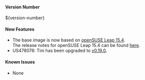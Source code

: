 #### Version Number
${version-number}

#### New Features
- The base image is now based on [openSUSE Leap 15.4](https://en.opensuse.org/Portal:15.4).  
The release notes for openSUSE Leap 15.4 can be found [here](https://doc.opensuse.org/release-notes/x86_64/openSUSE/Leap/15.4/).
- US478076: Tini has been upgraded to [v0.19.0](https://github.com/krallin/tini/releases/tag/v0.19.0).

#### Known Issues
- None

